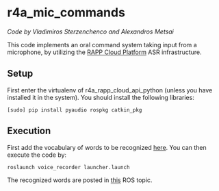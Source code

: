 # r4a_mic_commands

*Code by Vladimiros Sterzenchenco and Alexandros Metsai*

This code implements an oral command system taking input from a microphone, by utilizing the [RAPP Cloud Platform](https://github.com/robotics-4-all/r4a_rapp_cloud_api_python) ASR infrastructure.

## Setup

First enter the virtualenv of r4a_rapp_cloud_api_python (unless you have installed it in the system). You should install the following libraries:

```
[sudo] pip install pyaudio rospkg catkin_pkg
```

## Execution

First add the vocabulary of words to be recognized [here](https://github.com/robotics-4-all/r4a_mic_commands/blob/master/config/params.yaml#L4). You can then execute the code by:

```
roslaunch voice_recorder launcher.launch
```

The recognized words are posted in [this](https://github.com/robotics-4-all/r4a_mic_commands/blob/master/config/topics.yaml#L1) ROS topic.
